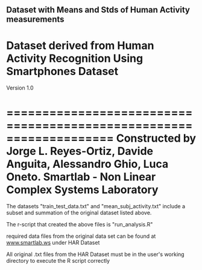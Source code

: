 ## Dataset with Means and Stds of Human Activity measurements

# Dataset derived from Human Activity Recognition Using Smartphones Dataset
Version 1.0 

===================================================================
Constructed by Jorge L. Reyes-Ortiz, Davide Anguita, Alessandro Ghio, Luca Oneto.
Smartlab - Non Linear Complex Systems Laboratory
===================================================================

The datasets "train_test_data.txt" and "mean_subj_activity.txt" include a subset and summation of the original dataset listed above.

The r-script that created the above files is "run_analysis.R"

required data files from the original data set can be found at www.smartlab.ws under HAR Dataset

All original .txt files from the HAR Dataset must be in the user's working directory to execute the R script correctly

